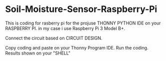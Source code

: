 # Soil-Moisture-Sensor-Raspberry-Pi

This is coding for rasberry pi for the projuse THONNY PYTHON IDE on your RASPBERRY PI. in my case i use Raspberry Pi 3 Model B+.

Connect the circuit based on CIRCUIT DESIGN.

Copy coding and paste on your Thonny Program IDE. Run the coding.
Results shown on your "SHELL"
